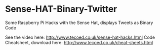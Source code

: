 # Sense-HAT-Binary-Twitter
Some Raspberry Pi Hacks with the Sense Hat, displays Tweets as Binary Code

See the video here: http://www.tecoed.co.uk/sense-hat-hacks.html
Code Cheatsheet, download here: http://www.tecoed.co.uk/cheat-sheets.html
